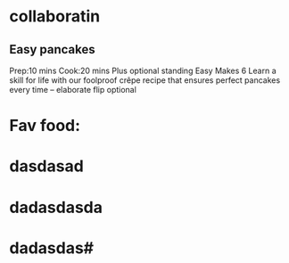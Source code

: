 # collaboratin

## Easy pancakes

Prep:10 mins
Cook:20 mins
Plus optional standing
Easy
Makes 6
Learn a skill for life with our foolproof crêpe recipe that ensures perfect pancakes every time – elaborate flip optional
# Fav food:
# dasdasad
# 
# dadasdasda 
# dadasdas#